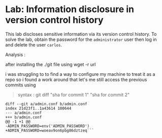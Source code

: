 # Lab: Information disclosure in version control history

This lab discloses sensitive information via its version control history. To solve the lab, obtain the password for the `administrator` user then log in and delete the user `carlos`.

Analysis :

after installing the ./git file using wget -r url

i was struggling to to find a way to configure my machine to treat it as a repo so i found a work around that let's me still access the previous commits
using

> syntax : git diff "sha for commit 1" "sha for commit 2"

```git diff 5dd44f17b7c55adae2ee98783a13630663d19455 7417ea9e1564a13ba5b7e35d79d37f5fe425407e
diff --git a/admin.conf b/admin.conf
index 21d23f1..1a43614 100644
--- a/admin.conf
+++ b/admin.conf
@@ -1 +1 @@
-ADMIN_PASSWORD=env('ADMIN_PASSWORD')
+ADMIN_PASSWORD=woeav9on6pbg86dztzeq```
